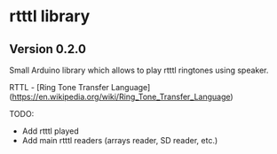 # rtttl library

Version 0.2.0
------------------------

Small Arduino library which allows to play rtttl ringtones using speaker.

RTTL - [Ring Tone Transfer Language] (https://en.wikipedia.org/wiki/Ring_Tone_Transfer_Language)

TODO:
* Add rtttl played
* Add main rtttl readers (arrays reader, SD reader, etc.)
